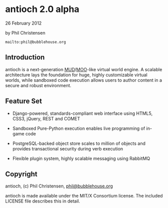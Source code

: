 antioch 2.0 alpha
=================

26 February 2012

by Phil Christensen

`mailto:phil@bubblehouse.org`

Introduction
-------------

antioch is a next-generation [MUD](http://en.wikipedia.org/wiki/MUD)/[MOO](http://en.wikipedia.org/wiki/MOO)-like
virtual world engine. A scalable architecture lays the foundation for huge, highly customizable virtual worlds, while
sandboxed code execution allows users to author content in a secure and robust environment.

Feature Set
-----------

* Django-powered, standards-compliant web interface using HTML5, CSS3, jQuery, REST and COMET

* Sandboxed Pure-Python execution enables live programming of in-game code

* PostgreSQL-backed object store scales to million of objects and provides transactional security during verb execution

* Flexible plugin system, highly scalable messaging using RabbitMQ


Copyright
---------

antioch, (c) Phil Christensen, <phil@bubblehouse.org>

antioch is made available under the MIT/X Consortium license.
The included LICENSE file describes this in detail.
